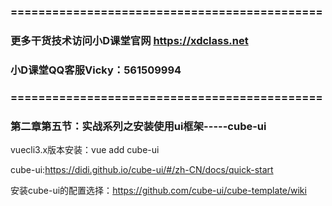 ### =============================================

### 更多干货技术访问小D课堂官网 https://xdclass.net

### 小D课堂QQ客服Vicky：561509994

### =============================================

### 第二章第五节：实战系列之安装使用ui框架-----cube-ui

vuecli3.x版本安装：vue add cube-ui

cube-ui:https://didi.github.io/cube-ui/#/zh-CN/docs/quick-start

安装cube-ui的配置选择：https://github.com/cube-ui/cube-template/wiki